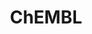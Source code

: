 ---
bigquery: https://console.cloud.google.com/bigquery?p=patents-public-data&d=ebi_chembl&page=dataset
citation: '"The ChEMBL database in 2017." Anna Gaulton, Anne Hersey, Michał Nowotka,
  A Patrícia Bento, Jon Chambers, David Mendez, Prudence Mutowo, Francis Atkinson,
  Louisa J Bellis, Elena Cibrián-Uhalte, Mark Davies, Nathan Dedman, Anneli Karlsson,
  María Paula Magariños, John P Overington, George Papadatos, Ines Smit, Andrew R
  Leach Nucleic acids Research (2017) 45 (Database Issue), D945-D954'
contributors: European Bioinformatics Institute
cost: None
description: ChEMBL Data is a manually curated database of small molecules used in
  drug discovery, including information about existing patented drugs.
documentation: 'schema: https://www.ebi.ac.uk/chembl/db_schema


  '
last_edit: Mon, 04 Apr 2022 19:07:30 GMT
location: https://console.cloud.google.com/marketplace/product/google_patents_public_datasets/chembl
maintained_by: EMBL-EBI, an outstation of European Molecular Biology Laboratory
related_publications: '

  ChEMBL: towards direct deposition of bioassay data.


  Mendez D, Gaulton A, Bento AP, Chambers J, De Veij M, Félix E, Magariños MP, Mosquera
  JF, Mutowo P, Nowotka M, Gordillo-Marañón M, Hunter F, Junco L, Mugumbate G, Rodriguez-Lopez
  M, Atkinson F, Bosc N, Radoux CJ, Segura-Cabrera A, Hersey A, Leach AR.


  — Nucleic Acids Res. 2019; 47(D1):D930-D940. doi: 10.1093/nar/gky1075

  '
schema_fields: '[''binding_site_comment'', ''ref_type'', ''assay_test_type'', ''compound_name'',
  ''last_page'', ''company'', ''indref_id'', ''topical'', ''heavy_atoms'', ''targcomp_id'',
  ''warning_class'', ''mec_id'', ''formulation_id'', ''protein_class_id'', ''who_extra'',
  ''updated_by'', ''mc_target_name'', ''standard_value'', ''std_act_id'', ''molsyn_id'',
  ''rtb'', ''black_box_warning'', ''short_name'', ''cell_description'', ''acd_logp'',
  ''cl_lincs_id'', ''volume'', ''source'', ''published_relation'', ''assay_tax_id'',
  ''chirality'', ''molecular_species'', ''mc_organism'', ''ass_cls_map_id'', ''caloha_id'',
  ''job_id'', ''level1'', ''creation_date'', ''ref_url'', ''cx_logp'', ''compd_id'',
  ''src_description'', ''usan_stem_id'', ''strength'', ''compound_key'', ''chembl_id'',
  ''class_type'', ''inorganic_flag'', ''assay_organism'', ''mol_hrac_id'', ''site_id'',
  ''relationship'', ''activity_id'', ''domain_name'', ''acd_most_apka'', ''normal_range_max'',
  ''ddd_value'', ''src_compound_id'', ''who_name'', ''subgroup'', ''version'', ''qudt_units'',
  ''pathway_id'', ''cell_source_tax_id'', ''isoform'', ''cell_name'', ''toid'', ''mechanism_comment'',
  ''published_units'', ''data_validity_comment'', ''sequence'', ''confidence'', ''assay_type'',
  ''indication_class'', ''protclasssyn_id'', ''component_synonym'', ''cidx'', ''doc_id'',
  ''met_id'', ''units'', ''rgid'', ''prediction_method'', ''priority'', ''mutation'',
  ''standard_inchi'', ''approval_date'', ''res_stem_id'', ''type'', ''withdrawn_year'',
  ''molecule_type'', ''actsm_id'', ''published_value'', ''pubmed_id'', ''go_id'',
  ''ridx'', ''max_phase_for_ind'', ''idx'', ''metabolite_record_id'', ''natural_product'',
  ''synonyms'', ''title'', ''smid'', ''parameter_type'', ''parent_go_id'', ''target_mapping'',
  ''mw_monoisotopic'', ''confidence_score'', ''major_class'', ''standard_type'', ''therapeutic_flag'',
  ''innovator_company'', ''hrac_class_id'', ''value'', ''mol_irac_id'', ''component_type'',
  ''le'', ''orig_description'', ''clo_id'', ''max_phase'', ''acd_logd'', ''status'',
  ''comp_class_id'', ''hrac_code'', ''met_comment'', ''submission_date'', ''hbd'',
  ''warning_country'', ''num_lipinski_ro5_violations'', ''smarts'', ''tid'', ''applicant_full_name'',
  ''acd_most_bpka'', ''withdrawn_country'', ''assay_category'', ''tissue_id'', ''prod_pat_id'',
  ''protein_class_desc'', ''pathway_key'', ''patent_expire_date'', ''published_type'',
  ''level2'', ''active_molregno'', ''alert_set_id'', ''oc_id'', ''db_source'', ''structure_type'',
  ''entity_type'', ''full_mwt'', ''mc_target_type'', ''doc_type'', ''protein_class_synonym'',
  ''variant_id'', ''ddd_units'', ''species_group_flag'', ''drug_record_id'', ''usan_stem'',
  ''qed_weighted'', ''dosage_form'', ''biocomp_id'', ''num_ro5_violations'', ''path'',
  ''substrate_record_id'', ''l8'', ''trade_name'', ''ingredient'', ''sequence_md5sum'',
  ''parenteral'', ''cx_most_bpka'', ''pref_name'', ''assay_param_id'', ''drug_product_flag'',
  ''parent_molregno'', ''upper_value'', ''previous_company'', ''comp_go_id'', ''site_name'',
  ''authors'', ''frac_class_id'', ''cx_logd'', ''downgraded'', ''assay_subcellular_fraction'',
  ''uo_units'', ''compsyn_id'', ''domain_description'', ''parameter_value'', ''alogp'',
  ''withdrawn_class'', ''met_conversion'', ''patent_no'', ''withdrawn_reason'', ''activity_comment'',
  ''cx_most_apka'', ''oral'', ''active_ingredient'', ''issue'', ''tid_fixed'', ''standard_units'',
  ''molfile'', ''mesh_id'', ''organism'', ''enzyme_name'', ''journal'', ''aspect'',
  ''alert_name'', ''homologue'', ''aromatic_rings'', ''irac_code'', ''ref_id'', ''standard_text_value'',
  ''l7'', ''set_name'', ''delist_flag'', ''availability_type'', ''route'', ''usan_year'',
  ''withdrawn_flag'', ''prodrug'', ''ad_type'', ''nda_type'', ''domain_type'', ''entity_id'',
  ''hba'', ''level4_description'', ''cpd_str_alert_id'', ''potential_duplicate'',
  ''action_type'', ''bei'', ''year'', ''full_molformula'', ''updated_on'', ''tax_id'',
  ''stem_class'', ''record_id'', ''usan_substem'', ''comments'', ''src_assay_id'',
  ''target_type'', ''hbd_lipinski'', ''name'', ''l1'', ''stat'', ''relationship_desc'',
  ''assay_class_id'', ''source_domain_id'', ''disease_efficacy'', ''curated_by'',
  ''mechanism_of_action'', ''l5'', ''abstract'', ''ddd_admr'', ''normal_range_min'',
  ''domain_id'', ''doi'', ''molregno'', ''first_approval'', ''mol_frac_id'', ''class_level'',
  ''bao_endpoint'', ''db_version'', ''level3_description'', ''irac_class_id'', ''hba_lipinski'',
  ''standard_relation'', ''helm_notation'', ''aidx'', ''drugind_id'', ''cell_ontology_id'',
  ''level5'', ''molecular_mechanism'', ''sitecomp_id'', ''metref_id'', ''relationship_type'',
  ''bao_format'', ''product_id'', ''cellosaurus_id'', ''src_short_name'', ''l3'',
  ''bao_id'', ''efo_term'', ''warnref_id'', ''sei'', ''level3'', ''mw_freebase'',
  ''ro3_pass'', ''assay_id'', ''cell_id'', ''dosed_ingredient'', ''mecref_id'', ''text_value'',
  ''mesh_heading'', ''polymer_flag'', ''ddd_id'', ''country'', ''stem'', ''psa'',
  ''assay_desc'', ''direct_interaction'', ''assay_source'', ''lle'', ''site_residues'',
  ''level2_description'', ''curation_comment'', ''parent_id'', ''uberon_id'', ''ddd_comment'',
  ''accession'', ''annotation'', ''as_id'', ''patent_id'', ''parent_type'', ''num_alerts'',
  ''end_position'', ''predbind_id'', ''mol_atc_id'', ''atc_code'', ''chebi_par_id'',
  ''warning_year'', ''frac_code'', ''syn_type'', ''drug_substance_flag'', ''standard_inchi_key'',
  ''targrel_id'', ''component_id'', ''research_stem'', ''log_id'', ''first_in_class'',
  ''level4'', ''cell_source_organism'', ''activity_count'', ''last_active'', ''enzyme_tid'',
  ''alert_id'', ''assay_cell_type'', ''standard_flag'', ''canonical_smiles'', ''start_position'',
  ''efo_id'', ''pchembl_value'', ''warning_id'', ''target_desc'', ''related_tid'',
  ''patent_use_code'', ''l2'', ''usan_stem_definition'', ''first_page'', ''warning_description'',
  ''l6'', ''bto_id'', ''cell_source_tissue'', ''co_stem_id'', ''publication_number'',
  ''relation'', ''mc_tax_id'', ''tbl'', ''level1_description'', ''assay_tissue'',
  ''standard_upper_value'', ''definition'', ''ap_id'', ''assay_strain'', ''description'',
  ''src_id'', ''label'', ''mc_target_accession'', ''l4'', ''selectivity_comment'',
  ''result_flag'', ''warning_type'']'
shortname: chembl
tags:
- biotechnology
- health
- chemical
- bioinformatics
- medical
terms_of_use: CC BY-SA 3.0
title: ChEMBL
uuid: e232a192-965c-4ec9-904c-155b6dfe56c5
---